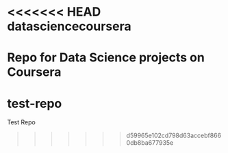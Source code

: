 <<<<<<< HEAD
datasciencecoursera
===================

Repo for Data Science projects on Coursera
=======
test-repo
=========

Test Repo
>>>>>>> d59965e102cd798d63accebf8660db8ba677935e
